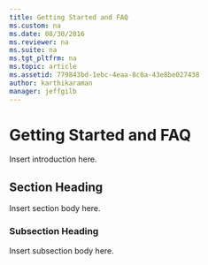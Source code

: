 ```yaml
---
title: Getting Started and FAQ
ms.custom: na
ms.date: 08/30/2016
ms.reviewer: na
ms.suite: na
ms.tgt_pltfrm: na
ms.topic: article
ms.assetid: 779843bd-1ebc-4eaa-8c0a-43e8be027438
author: karthikaraman
manager: jeffgilb
---
```

# Getting Started and FAQ
Insert introduction here.

## Section Heading
Insert section body here.

### Subsection Heading
Insert subsection body here.

